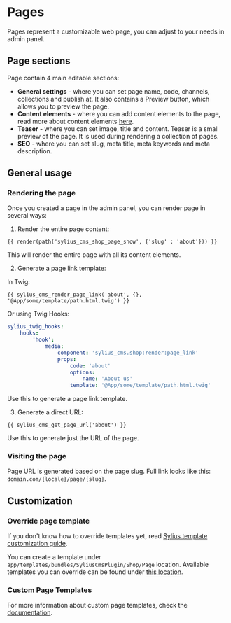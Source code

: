 # Pages

Pages represent a customizable web page, you can adjust to your needs in admin panel.

## Page sections

Page contain 4 main editable sections:
- **General settings** - where you can set page name, code, channels, collections and publish at. It also contains a Preview button, which allows you to preview the page.
- **Content elements** - where you can add content elements to the page, read more about content elements [here](content_elements.md).
- **Teaser** - where you can set image, title and content. Teaser is a small preview of the page. It is used during rendering a collection of pages.
- **SEO** - where you can set slug, meta title, meta keywords and meta description.

## General usage

### Rendering the page

Once you created a page in the admin panel, you can render page in several ways:

1. Render the entire page content:

```twig
{{ render(path('sylius_cms_shop_page_show', {'slug' : 'about'})) }}
```
This will render the entire page with all its content elements.

2. Generate a page link template:

In Twig:
```twig
{{ sylius_cms_render_page_link('about', {}, '@App/some/template/path.html.twig') }}
```
Or using Twig Hooks:
```yaml
sylius_twig_hooks:
    hooks:
        'hook':
            media:
                component: 'sylius_cms.shop:render:page_link'
                props:
                    code: 'about'
                    options:
                        name: 'About us'
                    template: '@App/some/template/path.html.twig'
```
Use this to generate a page link template.

3. Generate a direct URL:

```twig
{{ sylius_cms_get_page_url('about') }}
```
Use this to generate just the URL of the page.

### Visiting the page

Page URL is generated based on the page slug. Full link looks like this: `domain.com/{locale}/page/{slug}`.

## Customization

### Override page template

If you don't know how to override templates yet,
read [Sylius template customization guide](http://docs.sylius.org/en/latest/customization/template.html).

You can create a template under `app/templates/bundles/SyliusCmsPlugin/Shop/Page` location.
Available templates you can override can be found under [this location](../templates/Shop/Page).

### Custom Page Templates

For more information about custom page templates, check the [documentation](templates.md).

